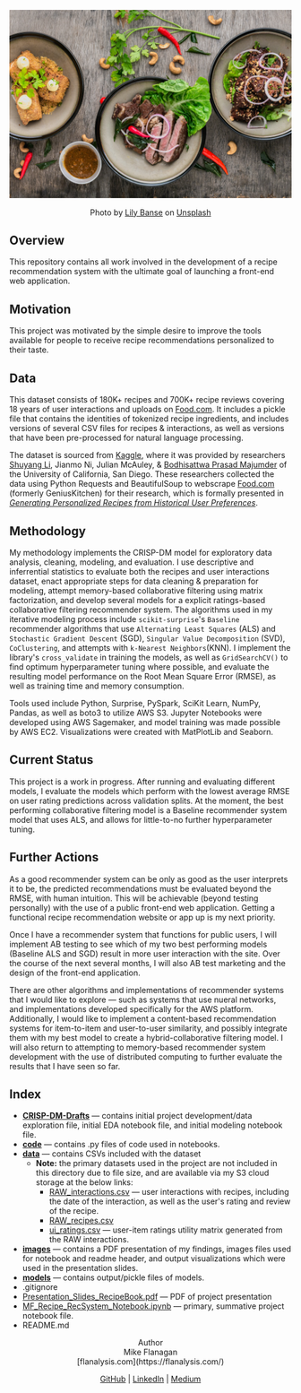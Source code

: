 ![image](https://github.com/mike-flanagan/recipe-book/blob/main/images/lily-banse--YHSwy6uqvk-unsplash.jpg)  
  
<div align="center";>Photo by <a href="https://unsplash.com/@lvnatikk?utm_source=unsplash&utm_medium=referral&utm_content=creditCopyText">Lily Banse</a> on <a href="https://unsplash.com/@lvnatikk?utm_source=unsplash&utm_medium=referral&utm_content=creditCopyText">Unsplash</a></div>  
  
## Overview  
This repository contains all work involved in the development of a recipe recommendation system with the ultimate goal of launching a front-end web application.  
  
## Motivation  
This project was motivated by the simple desire to improve the tools available for people to receive recipe recommendations personalized to their taste.
  
## Data  
This dataset consists of 180K+ recipes and 700K+ recipe reviews covering 18 years of user interactions and uploads on [Food.com](https://www.food.com/). It includes a pickle file that contains the identities of tokenized recipe ingredients, and includes versions of several CSV files for recipes & interactions, as well as versions that have been pre-processed for natural language processing.  
  
The dataset is sourced from [Kaggle](https://www.kaggle.com/shuyangli94/food-com-recipes-and-user-interactions/), where it was provided by researchers [Shuyang Li](https://www.kaggle.com/shuyangli94), Jianmo Ni, Julian McAuley, & [Bodhisattwa Prasad Majumder](https://www.kaggle.com/bodhisattwamajumder) of the University of California, San Diego. These researchers collected the data using Python Requests and BeautifulSoup to webscrape [Food.com](https://www.food.com/) (formerly GeniusKitchen) for their research, which is formally presented in [*Generating Personalized Recipes from Historical User Preferences*](https://www.aclweb.org/anthology/D19-1613.pdf).  
  
## Methodology  
My methodology implements the CRISP-DM model for exploratory data analysis, cleaning, modeling, and evaluation. I use descriptive and inferrential statistics to evaluate both the recipes and user interactions dataset, enact appropriate steps for data cleaning & preparation for modeling, attempt memory-based collaborative filtering using matrix factorization, and develop several models for a explicit ratings-based collaborative filtering recommender system. The algorithms used in my iterative modeling process include `scikit-surprise`'s `Baseline` recommender algorithms that use `Alternating Least Squares` (ALS) and `Stochastic Gradient Descent` (SGD), `Singular Value Decomposition` (SVD), `CoClustering`, and attempts with `k-Nearest Neighbors`(KNN). I implement the library's `cross_validate` in training the models, as well as `GridSearchCV()` to find optimum hyperparameter tuning where possible, and evaluate the resulting model performance on the Root Mean Square Error (RMSE), as well as training time and memory consumption.  
  
Tools used include Python, Surprise, PySpark, SciKit Learn, NumPy, Pandas, as well as boto3 to utilize AWS S3. Jupyter Notebooks were developed using AWS Sagemaker, and model training was made possible by AWS EC2. Visualizations were created with MatPlotLib and Seaborn.  
  
## Current Status  
This project is a work in progress. After running and evaluating different models, I evaluate the models which perform with the lowest average RMSE on user rating predictions across validation splits. At the moment, the best performing collaborative filtering model is a Baseline recommender system model that uses ALS, and allows for little-to-no further hyperparameter tuning.  
  
## Further Actions  
As a good recommender system can be only as good as the user interprets it to be, the predicted recommendations must be evaluated beyond the RMSE, with human intuition. This will be achievable (beyond testing personally) with the use of a public front-end web application. Getting a functional recipe recommendation website or app up is my next priority.  
  
Once I have a recommender system that functions for public users, I will implement AB testing to see which of my two best performing models (Baseline ALS and SGD) result in more user interaction with the site. Over the course of the next several months, I will also AB test marketing and the design of the front-end application.  
  
There are other algorithms and implementations of recommender systems that I would like to explore — such as systems that use nueral networks, and implementations developed specifically for the AWS platform. Additionally, I would like to implement a content-based recommendation systems for item-to-item and user-to-user similarity, and possibly integrate them with my best model to create a hybrid-collaborative filtering model. I will also return to attempting to memory-based recommender system development with the use of distributed computing to further evaluate the results that I have seen so far.  
  
## Index
- [**CRISP-DM-Drafts**](https://github.com/mike-flanagan/recipe-book/tree/main/CRISP-DM-Drafts) — contains initial project development/data exploration file, initial EDA notebook file, and initial modeling notebook file.  
- [**code**](https://github.com/mike-flanagan/recipe-book/tree/main/code) — contains .py files of code used in notebooks.
- [**data**](https://github.com/mike-flanagan/recipe-book/tree/main/data) — contains CSVs included with the dataset 
  - **Note:** the primary datasets used in the project are not included in this directory due to file size, and are available via my S3 cloud storage at the below links:  
    - [RAW_interactions.csv](https://s3.console.aws.amazon.com/s3/object/sagemaker-studio-t1ems8mtnoj?region=us-east-2&prefix=RAW_interactions.csv) — user interactions with recipes, including the date of the interaction, as well as the user's rating and review of the recipe.  
    - [RAW_recipes.csv](https://s3.console.aws.amazon.com/s3/object/sagemaker-studio-t1ems8mtnoj?region=us-east-2&prefix=RAW_recipes.csv)  
    - [ui_ratings.csv](https://s3.console.aws.amazon.com/s3/object/sagemaker-studio-t1ems8mtnoj?region=us-east-2&prefix=ui_ratings.csv) — user-item ratings utility matrix generated from the RAW interactions.
- [**images**](https://github.com/mike-flanagan/recipe-book/tree/main/images) — contains a PDF presentation of my findings, images files used for notebook and readme header, and output visualizations which were used in the presentation slides.  
- [**models**](https://github.com/mike-flanagan/recipe-book/tree/main/models) — contains output/pickle files of models.  
- .gitignore
- [Presentation_Slides_RecipeBook.pdf](https://github.com/mike-flanagan/recipe-book/blob/main/Presentation_Slides_RecipeBook.pdf) — PDF of project presentation
- [MF_Recipe_RecSystem_Notebook.ipynb](https://github.com/mike-flanagan/recipe-book/blob/main/MF_Recipe_RecSystem_Notebook.ipynb) — primary, summative project notebook file.  
- README.md  
  
  
  
<div align="center";>Author  
  <div align="center";>Mike Flanagan  
    <div align="center";>[flanalysis.com](https://flanalysis.com/)  
  
[GitHub](https://github.com/mike-flanagan/) | [LinkedIn](https://www.linkedin.com/in/mike-flanagan-data/) | [Medium](https://mike-flanagan.medium.com/)
  
  
